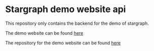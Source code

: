 # Stargraph demo website api

This repository only contains the backend for the demo of stargraph.

The demo website can be found [here](https://stargraph.co)

The repository for the demo website can be found [here](https://github.com/evermax/stargraph-demo)
